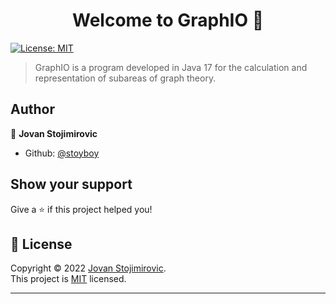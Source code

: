 <h1 align="center">Welcome to GraphIO 👋</h1>
<p>
  <a href="https://github.com/stoyboy/GraphIO/blob/master/LICENSE" target="_blank">
    <img alt="License: MIT" src="https://img.shields.io/badge/License-MIT-yellow.svg" />
  </a>
</p>

> GraphIO is a program developed in Java 17 for the calculation and representation of subareas of graph theory.

## Author

👤 **Jovan Stojimirovic**

* Github: [@stoyboy](https://github.com/stoyboy)

## Show your support

Give a ⭐️ if this project helped you!

## 📝 License

Copyright © 2022 [Jovan Stojimirovic](https://github.com/stoyboy).<br />
This project is [MIT](https://github.com/stoyboy/GraphIO/blob/master/LICENSE) licensed.

***